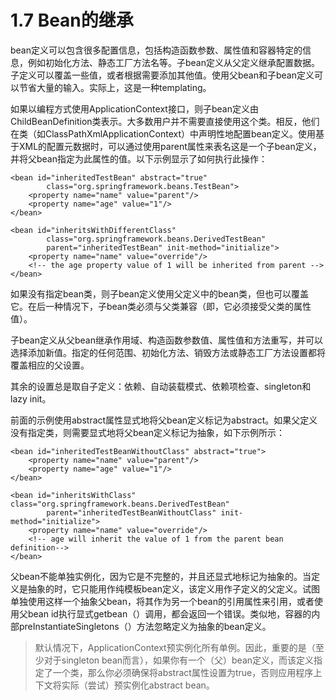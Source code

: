 # 1.7 Bean的继承

bean定义可以包含很多配置信息，包括构造函数参数、属性值和容器特定的信息，例如初始化方法、静态工厂方法名等。子bean定义从父定义继承配置数据。子定义可以覆盖一些值，或者根据需要添加其他值。使用父bean和子bean定义可以节省大量的输入。实际上，这是一种templating。

如果以编程方式使用ApplicationContext接口，则子bean定义由ChildBeanDefinition类表示。大多数用户并不需要直接使用这个类。相反，他们在类（如ClassPathXmlApplicationContext）中声明性地配置bean定义。使用基于XML的配置元数据时，可以通过使用parent属性来表名这是一个子bean定义，并将父bean指定为此属性的值。以下示例显示了如何执行此操作：


```
<bean id="inheritedTestBean" abstract="true"
        class="org.springframework.beans.TestBean">
    <property name="name" value="parent"/>
    <property name="age" value="1"/>
</bean>

<bean id="inheritsWithDifferentClass"
        class="org.springframework.beans.DerivedTestBean"
        parent="inheritedTestBean" init-method="initialize">  
    <property name="name" value="override"/>
    <!-- the age property value of 1 will be inherited from parent -->
</bean>
```

如果没有指定bean类，则子bean定义使用父定义中的bean类，但也可以覆盖它。在后一种情况下，子bean类必须与父类兼容（即，它必须接受父类的属性值）。

子bean定义从父bean继承作用域、构造函数参数值、属性值和方法重写，并可以选择添加新值。指定的任何范围、初始化方法、销毁方法或静态工厂方法设置都将覆盖相应的父设置。

其余的设置总是取自子定义：依赖、自动装载模式、依赖项检查、singleton和lazy init。

前面的示例使用abstract属性显式地将父bean定义标记为abstract。如果父定义没有指定类，则需要显式地将父bean定义标记为抽象，如下示例所示：


```
<bean id="inheritedTestBeanWithoutClass" abstract="true">
    <property name="name" value="parent"/>
    <property name="age" value="1"/>
</bean>

<bean id="inheritsWithClass" class="org.springframework.beans.DerivedTestBean"
        parent="inheritedTestBeanWithoutClass" init-method="initialize">
    <property name="name" value="override"/>
    <!-- age will inherit the value of 1 from the parent bean definition-->
</bean>
```

父bean不能单独实例化，因为它是不完整的，并且还显式地标记为抽象的。当定义是抽象的时，它只能用作纯模板bean定义，该定义用作子定义的父定义。试图单独使用这样一个抽象父bean，将其作为另一个bean的引用属性来引用，或者使用父bean id执行显式getbean（）调用，都会返回一个错误。类似地，容器的内部preInstantiateSingletons（）方法忽略定义为抽象的bean定义。

>默认情况下，ApplicationContext预实例化所有单例。因此，重要的是（至少对于singleton bean而言），如果你有一个（父）bean定义，而该定义指定了一个类，那么你必须确保将abstract属性设置为true，否则应用程序上下文将实际（尝试）预实例化abstract bean。


